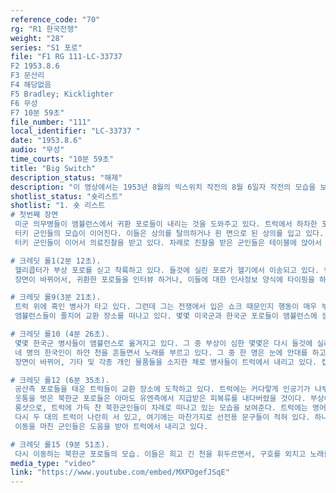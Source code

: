 ```yaml
---
reference_code: "70"
rg: "R1 한국전쟁"
weight: "28"
series: "S1 포로"
file: "F1 RG 111-LC-33737 
F2 1953.8.6
F3 문산리
F4 해당없음 
F5 Bradley; Kicklighter
F6 무성
F7 10분 59초"
file_number: "111"
local_identifier: "LC-33737 "
date: "1953.8.6"
audio: "무성"
time_courts: "10분 59초"
title: "Big Switch"
description_status: "해제"
description: "이 영상에서는 1953년 8월의 빅스위치 작전의 8월 6일자 작전의 모습을 보여준다. "
shotlist_status: "숏리스트"
shotlist: "1. 숏 리스트
# 첫번째 장면
 미군 의무병들이 앰뷸런스에서 귀환 포로들이 내리는 것을 도와주고 있다. 트럭에서 하차한 포로들은 텐트 안으로 걸어 들어가서 아치 문을 통과하고 있다. 아치 문에는 “Welcome, Gate of Freedom”이라는 팻말이 적혀 있다.
 터키 군인들의 모습이 이어진다. 이들은 상의를 탈의하거나 흰 면으로 된 상의를 입고 있다. 중국군으로부터 받은 옷들은 내버린 모습이다.
 터키 군인들이 이어서 의료진찰을 받고 있다. 차례로 진찰을 받은 군인들은 테이블에 앉아서 커피와 아이스크림, 우유를 먹고 있다. 아이스크림을 먹는 포로들의 표정이 해맑다.

# 크레딧 롤1(2분 12초).
 헬리콥터가 부상 포로를 싣고 착륙하고 있다. 들것에 실린 포로가 헬기에서 이송되고 있다. 캡션에 따르면 운송된 포로는 호주 병사 조 스미스(Joe I. Smith)이다. 헬기에서 앰뷸런스로 이송된다.
 장면이 바뀌어서, 귀환한 포로들을 인터뷰 하거나, 이들에 대한 인사정보 양식에 타이핑을 하고 있는 미국측 요원들의 모습이 눈에 띈다.

# 크레딧 롤9(3분 21초).
 트럭 위에 흑인 병사가 타고 있다. 그런데 그는 전쟁에서 입은 쇼크 때문인지 행동이 매우 부자연스럽다(인상적인 장면). 옆에 있는 병사가 그를 도와주어서 간신히 트럭에서 내릴 수 있었다.
 앰뷸런스들이 줄지어 교환 장소를 떠나고 있다. 몇몇 미국군과 한국군 포로들이 앰뷸런스에 실리고 있다.

# 크레딧 롤10 (4분 26초).
 몇몇 한국군 병사들이 앰뷸런스로 옮겨지고 있다. 그 중 부상이 심한 몇몇은 다시 들것에 실려 앰뷸런스에서 헬리콥터로 옮겨지고 있다.
 네 명의 한국인이 하얀 천을 흔들면서 노래를 부르고 있다. 그 중 한 명은 눈에 안대를 하고 있는 애꾸눈 상태이다. 병사들의 모습 너머로 “자유의 문으로”라고 씌여 있는 아치가 보인다.(인상적인 장면)
 장면이 바뀌어, 기타 및 각종 개인 물품들을 소지한 채로 병사들이 트럭에서 내리고 있다. 캡션에는 이들은 대부분 영국군이었다고 기록되어 있다. 이후 클로즈업된 화면에 공산측 포로들이 버리고 간 각종 담요와 장비들을 보여주고 있다.

# 크레딧 롤12 (6분 35초).
 공산측 포로들을 태운 트럭들이 교환 장소에 도착하고 있다. 트럭에는 커다랗게 인공기가 나부끼고 있다. 포로들은 얼굴을 손과 팔로 가리고 있다. 이들의 모습이 확대되어서 보인다. 포로들은 트럭이 멈춘 후에 천천히 내리고 있고, 북한군 장교들이 이들을 도와서 하차시키거나 명단을 확인하고 있다.
 웃통을 벗은 북한군 포로들은 아마도 유엔측에서 지급받은 피복류를 내다버렸을 것이다. 부상이 심한 한 포로는 앳된 모습을 한 북한 여자 군인의 등에 업혀서 이동하고 있다.
 롱샷으로, 트럭에 가득 찬 북한군인들이 차례로 떠나고 있는 모습을 보여준다. 트럭에는 영어로 북한 군인들이 적어놓은 선전문구가 걸려 있는데 “You imperialist Americans! Go Away from our Mother Land”라고 적혀 있다. 군인들은 인공기를 들고 만세를 부르고 있다.
 다시 두 대의 트럭이 나란히 서 있고, 여기에는 마찬가지로 선전용 문구들이 적혀 있다. 하나는 남한 정부를 괴뢰 정부로 비난하는 내용, 다른 하나는 보트너 소장을 비난하는 내용이다. 군인들은 끊임없이 트럭 위에서 구호를 외치고 있다.
 이동을 마친 군인들은 도움을 받아 트럭에서 내리고 있다.

# 크레딧 롤15 (9분 51초).
 다시 이동하는 북한군 포로들의 모습. 이들은 희고 긴 천을 휘두르면서, 구호를 외치고 노래를 부르고 있다. 트럭에는 미국과 남한 정부를 비난하는 선전용 문구가 적힌 플랭카드가 걸려 있다. “조선민주주의인민공화국 만세!” “Long Live The Korean People Democratic Republic” 등이 적혀 있다."
media_type: "video"
link: "https://www.youtube.com/embed/MXPOgefJSqE"
---
```

